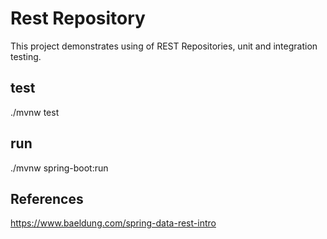 # Rest Repository

This project demonstrates using of REST Repositories, unit and integration testing.

## test
./mvnw test

## run
./mvnw spring-boot:run

## References
https://www.baeldung.com/spring-data-rest-intro
